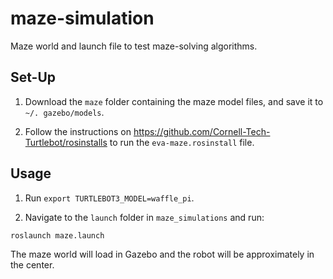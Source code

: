 # maze-simulation
Maze world and launch file to test maze-solving algorithms.

## Set-Up

1. Download the ```maze``` folder containing the maze model files, and save it to ```~/. gazebo/models```.

2. Follow the instructions on https://github.com/Cornell-Tech-Turtlebot/rosinstalls to run the ```eva-maze.rosinstall``` 
file.

## Usage

1. Run  ```export TURTLEBOT3_MODEL=waffle_pi```.

2. Navigate to the ```launch``` folder in ```maze_simulations``` and run: 

```
roslaunch maze.launch
```

The maze world will load  in Gazebo and the robot will be approximately in the center.
